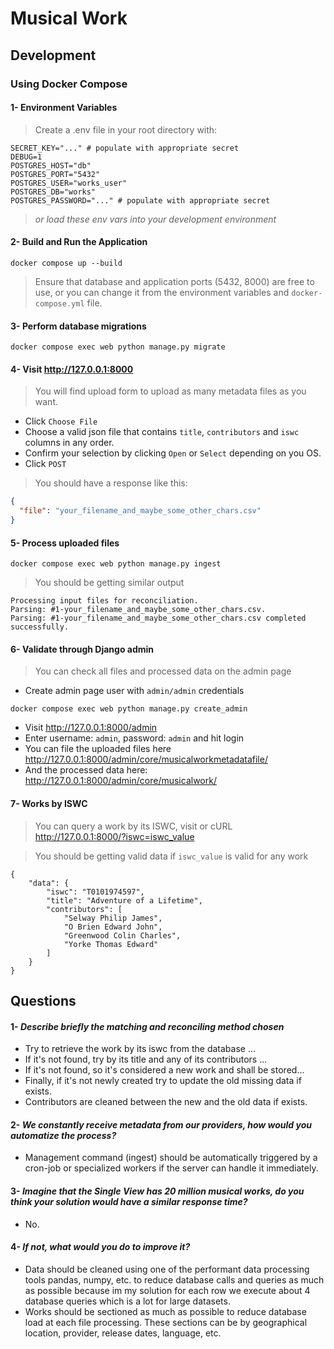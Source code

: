 # Musical Work

## Development

### Using Docker Compose

#### 1- Environment Variables

> Create a .env file in your root directory with:

```dotenv
SECRET_KEY="..." # populate with appropriate secret
DEBUG=1
POSTGRES_HOST="db"
POSTGRES_PORT="5432"
POSTGRES_USER="works_user"
POSTGRES_DB="works"
POSTGRES_PASSWORD="..." # populate with appropriate secret
```

> *or load these env vars into your development environment*

#### 2- Build and Run the Application

```shell
docker compose up --build
```

> Ensure that database and application ports (5432, 8000) are free to use,
> or you can change it from the environment variables and `docker-compose.yml` file.

#### 3- Perform database migrations

```shell
docker compose exec web python manage.py migrate
```

#### 4- Visit http://127.0.0.1:8000

> You will find upload form to upload as many metadata files as you want.

- Click `Choose File`
- Choose a valid json file that contains `title`, `contributors` and `iswc` columns in
  any order.
- Confirm your selection by clicking `Open` or `Select` depending on you OS.
- Click `POST`

> You should have a response like this:

```json
{
  "file": "your_filename_and_maybe_some_other_chars.csv"
}
```

#### 5- Process uploaded files

```shell
docker compose exec web python manage.py ingest
```

> You should be getting similar output

```shell
Processing input files for reconciliation.
Parsing: #1-your_filename_and_maybe_some_other_chars.csv.
Parsing: #1-your_filename_and_maybe_some_other_chars.csv completed successfully.

```

#### 6- Validate through Django admin

> You can check all files and processed data on the admin page

- Create admin page user with `admin/admin` credentials

```shell
docker compose exec web python manage.py create_admin
```

- Visit http://127.0.0.1:8000/admin
- Enter username: `admin`, password: `admin` and hit login
- You can file the uploaded files
  here http://127.0.0.1:8000/admin/core/musicalworkmetadatafile/
- And the processed data here: http://127.0.0.1:8000/admin/core/musicalwork/

#### 7- Works by ISWC

> You can query a work by its ISWC, visit or cURL http://127.0.0.1:8000/?iswc=iswc_value

> You should be getting valid data if `iswc_value` is valid for any work

```shell
{
    "data": {
        "iswc": "T0101974597",
        "title": "Adventure of a Lifetime",
        "contributors": [
            "Selway Philip James",
            "O Brien Edward John",
            "Greenwood Colin Charles",
            "Yorke Thomas Edward"
        ]
    }
}
```


## Questions
#### 1- *Describe briefly the matching and reconciling method chosen*
- Try to retrieve the work by its iswc from the database ...
- If it's not found, try by its title and any of its contributors ...
- If it's not found, so it's considered a new work and shall be stored...
- Finally, if it's not newly created try to update the old missing data if exists.
- Contributors are cleaned between the new and the old data if exists.


#### 2- *We constantly receive metadata from our providers, how would you automatize the process?*
- Management command (ingest) should be automatically triggered by a cron-job or specialized workers if the server can handle it immediately.

#### 3- *Imagine that the Single View has 20 million musical works, do you think your solution would have a similar response time?*
- No.

#### 4- *If not, what would you do to improve it?*
- Data should be cleaned using one of the performant data processing tools pandas, numpy, etc.
to reduce database calls and queries as much as possible because im my solution for each row 
we execute about 4 database queries which is a lot for large datasets.
- Works should be sectioned as much as possible to reduce database load at each file processing. 
These sections can be by geographical location, provider, release dates, language, etc.